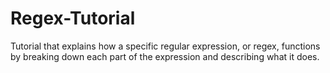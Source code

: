 # Regex-Tutorial
Tutorial that explains how a specific regular expression, or regex, functions by breaking down each part of the expression and describing what it does.
